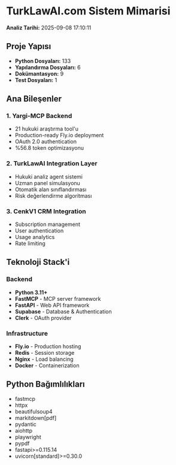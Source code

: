 # TurkLawAI.com Sistem Mimarisi

**Analiz Tarihi:** 2025-09-08 17:10:11

## Proje Yapısı

- **Python Dosyaları:** 133
- **Yapılandırma Dosyaları:** 6
- **Dokümantasyon:** 9
- **Test Dosyaları:** 1

## Ana Bileşenler

### 1. Yargi-MCP Backend
- 21 hukuki araştırma tool'u
- Production-ready Fly.io deployment
- OAuth 2.0 authentication
- %56.8 token optimizasyonu

### 2. TurkLawAI Integration Layer
- Hukuki analiz agent sistemi
- Uzman panel simulasyonu
- Otomatik alan sınıflandırması
- Risk değerlendirme algoritması

### 3. CenkV1 CRM Integration
- Subscription management
- User authentication
- Usage analytics
- Rate limiting

## Teknoloji Stack'i

### Backend
- **Python 3.11+**
- **FastMCP** - MCP server framework
- **FastAPI** - Web API framework
- **Supabase** - Database & Authentication
- **Clerk** - OAuth provider

### Infrastructure
- **Fly.io** - Production hosting
- **Redis** - Session storage
- **Nginx** - Load balancing
- **Docker** - Containerization

## Python Bağımlılıkları

- fastmcp
- httpx
- beautifulsoup4
- markitdown[pdf]
- pydantic
- aiohttp
- playwright
- pypdf
- fastapi>=0.115.14
- uvicorn[standard]>=0.30.0

